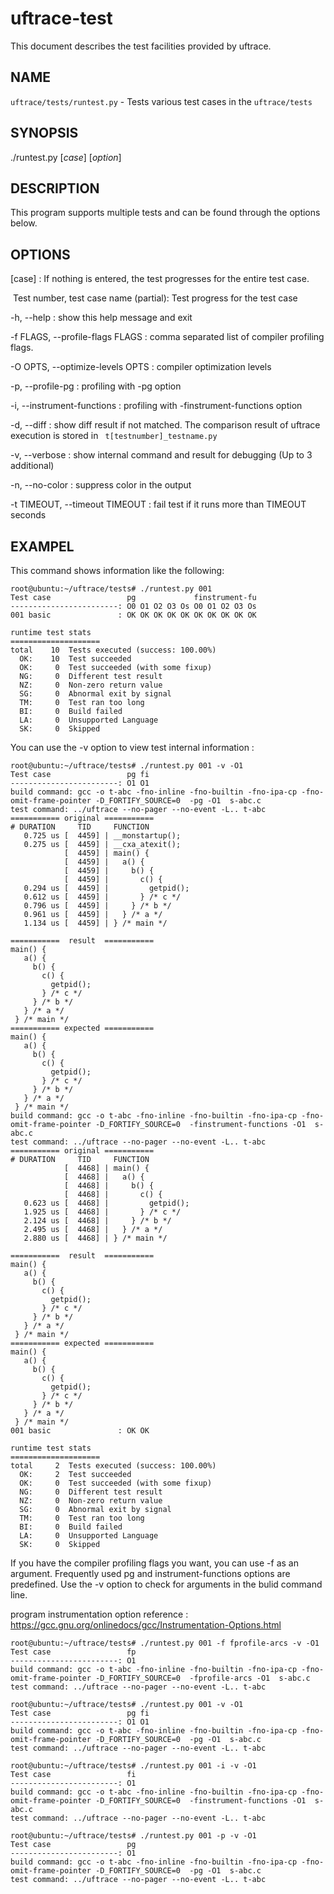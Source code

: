 # uftrace-test

This document describes the test facilities provided by uftrace.



## NAME

`uftrace/tests/runtest.py` - Tests various test cases in the `uftrace/tests`



## SYNOPSIS

./runtest.py  [*case*]  \[*option*]



## DESCRIPTION

This program supports multiple tests and can be found through the options below.



## OPTIONS

[case]  : If nothing is entered, the test progresses for the entire test case. 

​              Test number, test case name (partial): Test progress for the test case

-h, --help  : show this help message and exit

-f FLAGS, --profile-flags FLAGS : comma separated list of compiler profiling flags.  

-O OPTS, --optimize-levels OPTS : compiler optimization levels

-p, --profile-pg : profiling with -pg option

-i, --instrument-functions : profiling with -finstrument-functions option

-d, --diff  : show diff result if not matched. The comparison result of uftrace execution is stored in ` t[testnumber]_testname.py`

-v, --verbose : show internal command and result for debugging (Up to 3 additional)

-n, --no-color : suppress color in the output

-t TIMEOUT, --timeout TIMEOUT : fail test if it runs more than TIMEOUT seconds



## EXAMPEL

This command shows information like the following:

````
root@ubuntu:~/uftrace/tests# ./runtest.py 001
Test case                 pg             finstrument-fu
------------------------: O0 O1 O2 O3 Os O0 O1 O2 O3 Os
001 basic               : OK OK OK OK OK OK OK OK OK OK

runtime test stats
====================
total    10  Tests executed (success: 100.00%)
  OK:    10  Test succeeded
  OK:     0  Test succeeded (with some fixup)
  NG:     0  Different test result
  NZ:     0  Non-zero return value
  SG:     0  Abnormal exit by signal
  TM:     0  Test ran too long
  BI:     0  Build failed
  LA:     0  Unsupported Language
  SK:     0  Skipped
````

You can use the -v option to view test internal information :

````
root@ubuntu:~/uftrace/tests# ./runtest.py 001 -v -O1
Test case                 pg fi
------------------------: O1 O1
build command: gcc -o t-abc -fno-inline -fno-builtin -fno-ipa-cp -fno-omit-frame-pointer -D_FORTIFY_SOURCE=0  -pg -O1  s-abc.c   
test command: ../uftrace --no-pager --no-event -L.. t-abc
=========== original ===========
# DURATION     TID     FUNCTION
   0.725 us [  4459] | __monstartup();
   0.275 us [  4459] | __cxa_atexit();
            [  4459] | main() {
            [  4459] |   a() {
            [  4459] |     b() {
            [  4459] |       c() {
   0.294 us [  4459] |         getpid();
   0.612 us [  4459] |       } /* c */
   0.796 us [  4459] |     } /* b */
   0.961 us [  4459] |   } /* a */
   1.134 us [  4459] | } /* main */

===========  result  ===========
main() {
   a() {
     b() {
       c() {
         getpid();
       } /* c */
     } /* b */
   } /* a */
 } /* main */
=========== expected ===========
main() {
   a() {
     b() {
       c() {
         getpid();
       } /* c */
     } /* b */
   } /* a */
 } /* main */
build command: gcc -o t-abc -fno-inline -fno-builtin -fno-ipa-cp -fno-omit-frame-pointer -D_FORTIFY_SOURCE=0  -finstrument-functions -O1  s-abc.c   
test command: ../uftrace --no-pager --no-event -L.. t-abc
=========== original ===========
# DURATION     TID     FUNCTION
            [  4468] | main() {
            [  4468] |   a() {
            [  4468] |     b() {
            [  4468] |       c() {
   0.623 us [  4468] |         getpid();
   1.925 us [  4468] |       } /* c */
   2.124 us [  4468] |     } /* b */
   2.495 us [  4468] |   } /* a */
   2.880 us [  4468] | } /* main */

===========  result  ===========
main() {
   a() {
     b() {
       c() {
         getpid();
       } /* c */
     } /* b */
   } /* a */
 } /* main */
=========== expected ===========
main() {
   a() {
     b() {
       c() {
         getpid();
       } /* c */
     } /* b */
   } /* a */
 } /* main */
001 basic               : OK OK

runtime test stats
====================
total     2  Tests executed (success: 100.00%)
  OK:     2  Test succeeded
  OK:     0  Test succeeded (with some fixup)
  NG:     0  Different test result
  NZ:     0  Non-zero return value
  SG:     0  Abnormal exit by signal
  TM:     0  Test ran too long
  BI:     0  Build failed
  LA:     0  Unsupported Language
  SK:     0  Skipped
````



If you have the compiler profiling flags you want, you can use -f as an argument. Frequently used pg and instrument-functions options are predefined. Use the -v option to check for arguments in the bulid command line.

program instrumentation option reference :  https://gcc.gnu.org/onlinedocs/gcc/Instrumentation-Options.html

````
root@ubuntu:~/uftrace/tests# ./runtest.py 001 -f fprofile-arcs -v -O1
Test case                 fp
------------------------: O1
build command: gcc -o t-abc -fno-inline -fno-builtin -fno-ipa-cp -fno-omit-frame-pointer -D_FORTIFY_SOURCE=0  -fprofile-arcs -O1  s-abc.c   
test command: ../uftrace --no-pager --no-event -L.. t-abc

````

``````
root@ubuntu:~/uftrace/tests# ./runtest.py 001 -v -O1
Test case                 pg fi
------------------------: O1 O1
build command: gcc -o t-abc -fno-inline -fno-builtin -fno-ipa-cp -fno-omit-frame-pointer -D_FORTIFY_SOURCE=0  -pg -O1  s-abc.c   
test command: ../uftrace --no-pager --no-event -L.. t-abc
``````

`````
root@ubuntu:~/uftrace/tests# ./runtest.py 001 -i -v -O1
Test case                 fi
------------------------: O1
build command: gcc -o t-abc -fno-inline -fno-builtin -fno-ipa-cp -fno-omit-frame-pointer -D_FORTIFY_SOURCE=0  -finstrument-functions -O1  s-abc.c   
test command: ../uftrace --no-pager --no-event -L.. t-abc
`````

`````
root@ubuntu:~/uftrace/tests# ./runtest.py 001 -p -v -O1
Test case                 pg
------------------------: O1
build command: gcc -o t-abc -fno-inline -fno-builtin -fno-ipa-cp -fno-omit-frame-pointer -D_FORTIFY_SOURCE=0  -pg -O1  s-abc.c   
test command: ../uftrace --no-pager --no-event -L.. t-abc

`````